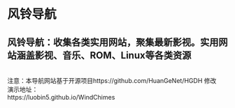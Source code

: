 # 风铃导航
## 风铃导航：收集各类实用网站，聚集最新影视。实用网站涵盖影视、音乐、ROM、Linux等各类资源
<br>
注意：本导航网站基于开源项目https://github.com/HuanGeNet/HGDH 修改
<br>
演示地址：
<br>
https://luobin5.github.io/WindChimes
